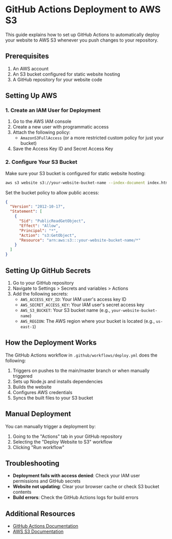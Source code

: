 # GitHub Actions Deployment to AWS S3

This guide explains how to set up GitHub Actions to automatically deploy your website to AWS S3 whenever you push changes to your repository.

## Prerequisites

1. An AWS account
2. An S3 bucket configured for static website hosting
3. A GitHub repository for your website code

## Setting Up AWS

### 1. Create an IAM User for Deployment

1. Go to the AWS IAM console
2. Create a new user with programmatic access
3. Attach the following policy:
   - `AmazonS3FullAccess` (or a more restricted custom policy for just your bucket)
4. Save the Access Key ID and Secret Access Key

### 2. Configure Your S3 Bucket

Make sure your S3 bucket is configured for static website hosting:

```bash
aws s3 website s3://your-website-bucket-name --index-document index.html --error-document index.html
```

Set the bucket policy to allow public access:

```json
{
  "Version": "2012-10-17",
  "Statement": [
    {
      "Sid": "PublicReadGetObject",
      "Effect": "Allow",
      "Principal": "*",
      "Action": "s3:GetObject",
      "Resource": "arn:aws:s3:::your-website-bucket-name/*"
    }
  ]
}
```

## Setting Up GitHub Secrets

1. Go to your GitHub repository
2. Navigate to Settings > Secrets and variables > Actions
3. Add the following secrets:
   - `AWS_ACCESS_KEY_ID`: Your IAM user's access key ID
   - `AWS_SECRET_ACCESS_KEY`: Your IAM user's secret access key
   - `AWS_S3_BUCKET`: Your S3 bucket name (e.g., `your-website-bucket-name`)
   - `AWS_REGION`: The AWS region where your bucket is located (e.g., `us-east-1`)

## How the Deployment Works

The GitHub Actions workflow in `.github/workflows/deploy.yml` does the following:

1. Triggers on pushes to the main/master branch or when manually triggered
2. Sets up Node.js and installs dependencies
3. Builds the website
4. Configures AWS credentials
5. Syncs the built files to your S3 bucket

## Manual Deployment

You can manually trigger a deployment by:

1. Going to the "Actions" tab in your GitHub repository
2. Selecting the "Deploy Website to S3" workflow
3. Clicking "Run workflow"

## Troubleshooting

- **Deployment fails with access denied**: Check your IAM user permissions and GitHub secrets
- **Website not updating**: Clear your browser cache or check S3 bucket contents
- **Build errors**: Check the GitHub Actions logs for build errors

## Additional Resources

- [GitHub Actions Documentation](https://docs.github.com/en/actions)
- [AWS S3 Documentation](https://docs.aws.amazon.com/AmazonS3/latest/userguide/WebsiteHosting.html)
